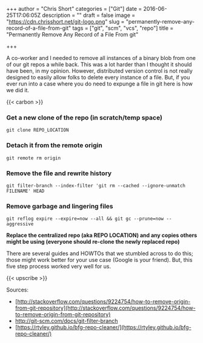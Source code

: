 +++
author = "Chris Short"
categories = ["Git"]
date = 2016-06-25T17:06:05Z
description = ""
draft = false
image = "https://cdn.chrisshort.net/git-logo.png"
slug = "permanently-remove-any-record-of-a-file-from-git"
tags = ["git", "scm", "vcs", "repo"]
title = "Permanently Remove Any Record of a File From git"

+++

A co-worker and I needed to remove all instances of a binary blob from one of our git repos a while back. This was a lot harder than I thought it should have been, in my opinion. However, distributed version control is not really designed to easily allow folks to delete every instance of a file. But, if you ever run into a case where you do need to expunge a file in git here is how we did it.

{{< carbon >}}

### Get a new clone of the repo (in scratch/temp space)

`git clone REPO_LOCATION`

### Detach it from the remote origin
`git remote rm origin`

### Remove the file and rewrite history
`git filter-branch --index-filter 'git rm --cached --ignore-unmatch FILENAME' HEAD`

### Remove garbage and lingering files
`git reflog expire --expire=now --all && git gc --prune=now --aggressive`

**Replace the centralized repo (aka REPO LOCATION) and any copies others might be using (everyone should re-clone the newly replaced repo)**

There are several guides and HOWTOs that we stumbled across to do this; those might work better for your use case (Google is your friend). But, this five step process worked very well for us.

{{< upscribe >}}

Sources:

* [http://stackoverflow.com/questions/9224754/how-to-remove-origin-from-git-repository](http://stackoverflow.com/questions/9224754/how-to-remove-origin-from-git-repository)
* [http://git-scm.com/docs/git-filter-branch
](http://git-scm.com/docs/git-filter-branch)
* [https://rtyley.github.io/bfg-repo-cleaner/](https://rtyley.github.io/bfg-repo-cleaner/)
